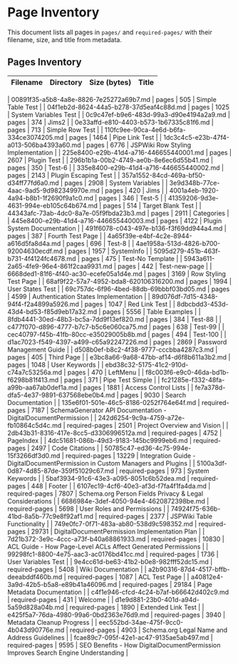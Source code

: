 # Page Inventory

This document lists all pages in `pages/` and `required-pages/` with their filename, size, and title from metadata.

## Pages Inventory

| Filename | Directory | Size (bytes) | Title |
|----------|-----------|--------------|-------|

| 00891f35-a5b8-4a8e-8826-7e25272a69b7.md | pages | 505 | Simple Table Test |
| 04f1eb2d-8624-44a5-b278-37d5eaf4c88d.md | pages | 1025 | System Variables Test |
| 0c9c47ef-b9e6-483d-99a3-d90e4194a2a9.md | pages | 374 | Jims2 |
| 0e33affd-e810-4403-b573-1b67335c81f6.md | pages | 713 | Simple Row Test |
| 110fc9ee-90ca-4e6d-b6fa-334ce3074205.md | pages | 1464 | Pipe Link Test |
| 1dc3c4c5-e23b-47f4-a013-506ba4393a60.md | pages | 6776 | JSPWiki Row Styling Implementation |
| 225e8400-e29b-41d4-a716-446655440001.md | pages | 2607 | Plugin Test |
| 296b1b1a-00b2-4749-ae0b-8e6ec6d55b41.md | pages | 350 | Test-6 |
| 335e8400-e29b-41d4-a716-446655440002.md | pages | 2143 | Plugin Escaping Test |
| 357a1552-84cd-469a-bf50-d34ff77fd6a0.md | pages | 2908 | System Variables |
| 3e9d348b-77ce-4aac-9ad5-9d982349970e.md | pages | 420 | Jims |
| 4001a4eb-1920-4a94-b8b1-1f2690f9a1c0.md | pages | 346 | Test-5 |
| 41359206-9d3e-4631-994e-eb105c64b674.md | pages | 514 | Target Blank Test |
| 44343afc-73ab-4dc0-8a7e-05f9fbda23b3.md | pages | 2911 | Categories |
| 445e8400-e29b-41d4-a716-446655440003.md | pages | 4122 | Plugin System Documentation |
| 491f6078-c043-497e-b136-f3f69dd944a4.md | pages | 387 | Fourth Test Page |
| 4a65f39e-e4bf-4c2e-8944-a616d5fa8d4a.md | pages | 696 | Test-8 |
| 4ae1958a-513d-4826-b700-92004630ecdf.md | pages | 1957 | SystemInfo |
| 5095d279-451b-463f-b731-4f4124fc4678.md | pages | 475 | Test-No Template |
| 5943a611-2a65-4fe9-96e4-861f2caa9931.md | pages | 442 | Test-new-page |
| 6668ded1-81f6-4f40-ac30-ecefe05a1d4e.md | pages | 3169 | Row Styling Test Page |
| 68af9f22-57a7-4952-bda8-620106316200.md | pages | 1994 | User States Test |
| 69c757dc-6f96-4bed-88db-69bbbf03bd05.md | pages | 4599 | Authentication States Implementation |
| 89d076df-7d15-4348-94f4-f2a4899a5926.md | pages | 1047 | Red Link Test |
| 8dbcbdd3-453d-43d4-bd53-f85d9eb17a32.md | pages | 5556 | Table Examples |
| 8fdb4441-30ed-48b3-bc5a-7dd9f13ef820.md | pages | 384 | Test-88 |
| c477f070-d896-4777-b7c7-b5c6e060ca75.md | pages | 638 | Test-99 |
| cec40797-f45b-41fb-80cc-e35029005b8b.md | pages | 494 | Test-100 |
| d1ac7023-f549-4397-a499-c65a92247226.md | pages | 2869 | Password Management Guide |
| d508b0ef-b8c2-4f38-9777-cccbba4287c3.md | pages | 405 | Third Page |
| e3bc8a66-9a68-47bb-af14-d6f8b611a3b2.md | pages | 1048 | User Keywords |
| ebd38c32-5175-41c2-910d-c74a7c53256a.md | pages | 470 | LeftMenu |
| f8c003f6-e9c0-46da-bd1b-f6298b81f413.md | pages | 371 | Pipe Test Simple |
| fc21285e-f332-48fa-a99b-aa67ab0def1a.md | pages | 1881 | Access Control Lists |
| fe7a378d-dfa5-4e37-9891-637568ebe0b4.md | pages | 9030 | Search Documentation |
| 135e6f01-501e-46c5-8186-0252f764e64f.md | required-pages | 7187 | SchemaGenerator API Documentation - DigitalDocumentPermission |
| 242d6254-9c9a-4759-a72e-fb10864c5d4c.md | required-pages | 2501 | Project Overview and Vision |
| 2db43b31-8316-417e-8cc5-d3306996512a.md | required-pages | 4752 | PageIndex |
| 4dc51681-086b-49d3-9183-145bc9999eb6.md | required-pages | 2497 | Code Citations |
| 50785c47-ed36-4c75-994e-15f3266df3d0.md | required-pages | 13229 | Integration Guide - DigitalDocumentPermission in Custom Managers and Plugins |
| 5100a3df-0d87-4d85-87de-359f51029c67.md | required-pages | 973 | System Keywords |
| 5baf3934-91c6-43e3-a095-8051c6b52dea.md | required-pages | 448 | Footer |
| 6107ec19-4cf6-40e3-af3d-f7fa4f1fa4da.md | required-pages | 7807 | Schema.org Person Fields Privacy & Legal Considerations |
| 6686984e-3def-4050-94e4-4620872398be.md | required-pages | 5698 | User Roles and Permissions |
| 74924f75-636b-41bd-8a5b-77c9e8f92af1.md | required-pages | 2377 | JSPWiki Table Functionality |
| 749e0fc7-0f71-483a-ab80-538d9c598352.md | required-pages | 29731 | DigitalDocumentPermission Implementation Plan |
| 7d21b372-3e9c-4ccc-a73f-b40a68861933.md | required-pages | 10830 | ACL Guide - How Page-Level ACLs Affect Generated Permissions |
| 99298fc1-8800-4e75-aac3-ac0176bd41cc.md | required-pages | 1736 | User Variables Test |
| 9e4cc61d-be63-41b2-b0e8-982fff52dc15.md | required-pages | 5408 | Wiki Documentation |
| a2b90316-87d4-4517-bffb-deeabddf460b.md | required-pages | 1087 | ACL Test Page |
| a40812e4-3a9d-42b5-b5a8-e89b41a46096.md | required-pages | 29184 | Page Metadata Documentation |
| c4f1e946-cfcd-4c24-b7af-b66642d402c9.md | required-pages | 431 | Welcome |
| d1e9d881-23b0-401d-a94d-5a59d828a04b.md | required-pages | 1890 | Extended Link Test |
| e425f5a7-76da-4980-99a6-0bd2363e76d9.md | required-pages | 3940 | Metadata Cleanup Progress |
| eec552bd-34ae-475f-9cc0-4b043d90776e.md | required-pages | 4903 | Schema.org Legal Name and Address Guidelines |
| fcae89c7-095f-42e1-ac47-9135ae5ab497.md | required-pages | 9595 | SEO Benefits - How DigitalDocumentPermission Improves Search Engine Understanding |
